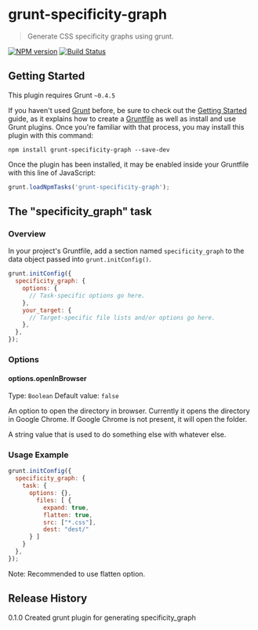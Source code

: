 # grunt-specificity-graph

> Generate CSS specificity graphs using grunt.

[![NPM version](https://www.npmjs.com/package/grunt-specificity-graph.svg)](https://www.npmjs.com/package/grunt-specificity-graph)
[![Build Status](https://travis-ci.org/emphaticsunshine/grunt-specificity-graph.svg?branch=master)](https://travis-ci.org/emphaticsunshine/grunt-specificity-graph)

## Getting Started
This plugin requires Grunt `~0.4.5`

If you haven't used [Grunt](http://gruntjs.com/) before, be sure to check out the [Getting Started](http://gruntjs.com/getting-started) guide, as it explains how to create a [Gruntfile](http://gruntjs.com/sample-gruntfile) as well as install and use Grunt plugins. Once you're familiar with that process, you may install this plugin with this command:

```shell
npm install grunt-specificity-graph --save-dev
```

Once the plugin has been installed, it may be enabled inside your Gruntfile with this line of JavaScript:

```js
grunt.loadNpmTasks('grunt-specificity-graph');
```

## The "specificity_graph" task

### Overview
In your project's Gruntfile, add a section named `specificity_graph` to the data object passed into `grunt.initConfig()`.

```js
grunt.initConfig({
  specificity_graph: {
    options: {
      // Task-specific options go here.
    },
    your_target: {
      // Target-specific file lists and/or options go here.
    },
  },
});
```

### Options

#### options.openInBrowser
Type: `Boolean`
Default value: `false`

An option to open the directory in browser. Currently it opens the directory
in Google Chrome. If Google Chrome is not present, it will open the folder.

A string value that is used to do something else with whatever else.

### Usage Example

```js
grunt.initConfig({
  specificity_graph: {
    task: {
      options: {},
        files: [ {
          expand: true,
          flatten: true,
          src: ["*.css"],
          dest: "dest/"
      } ]
    }
  },
});
```

Note: Recommended to use flatten option.
## Release History
0.1.0 Created grunt plugin for generating specificity_graph
